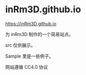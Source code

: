 # inRm3D.github.io

https://inRm3D.github.io

为 inRm3D 制作的一个简易站点。

src 仅供展示。

Sample 里是一些例子。

网站遵循 CC4.0 协议
